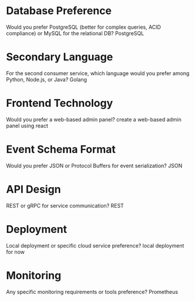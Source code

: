 # Database Preference

Would you prefer PostgreSQL (better for complex queries, ACID compliance) or MySQL for the relational DB?
PostgreSQL

# Secondary Language

For the second consumer service, which language would you prefer among Python, Node.js, or Java?
Golang

# Frontend Technology

Would you prefer a web-based admin panel?
create a web-based admin panel using react

# Event Schema Format

Would you prefer JSON or Protocol Buffers for event serialization?
JSON

# API Design

REST or gRPC for service communication?
REST

# Deployment

Local deployment or specific cloud service preference?
local deployment for now

# Monitoring

Any specific monitoring requirements or tools preference?
Prometheus
